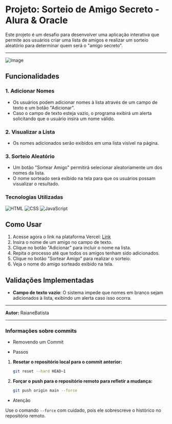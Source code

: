 # Projeto: Sorteio de Amigo Secreto - Alura & Oracle

Este projeto é um desafio para desenvolver uma aplicação interativa que permite aos usuários criar uma lista de amigos e realizar um sorteio aleatório para determinar quem será o "amigo secreto". 

---
![Image](https://github.com/user-attachments/assets/4ce58d15-f553-4619-ad65-afe2c54d98a7)


## Funcionalidades

### 1. Adicionar Nomes
- Os usuários podem adicionar nomes à lista através de um campo de texto e um botão "Adicionar".
- Caso o campo de texto esteja vazio, o programa exibirá um alerta solicitando que o usuário insira um nome válido.

### 2. Visualizar a Lista
- Os nomes adicionados serão exibidos em uma lista visível na página.

### 3. Sorteio Aleatório
- Um botão "Sortear Amigo" permitirá selecionar aleatoriamente um dos nomes da lista.
- O nome sorteado será exibido na tela para que os usuários possam visualizar o resultado.

### Tecnologias Utilizadas

![HTML](https://img.shields.io/badge/HTML-5-orange)
![CSS](https://img.shields.io/badge/CSS-3-blue)
![JavaScript](https://img.shields.io/badge/JavaScript-ES6-yellow)

## Como Usar
1. Acesse agora o link na plataforma Vercel: [Link](https://challenge-amigo-secreto-gold.vercel.app/) 
2. Insira o nome de um amigo no campo de texto.
3. Clique no botão "Adicionar" para incluir o nome na lista.
4. Repita o processo até que todos os amigos tenham sido adicionados.
5. Clique no botão "Sortear Amigo" para realizar o sorteio.
6. Veja o nome do amigo sorteado exibido na tela.

## Validações Implementadas
- **Campo de texto vazio**: O sistema impede que nomes em branco sejam adicionados à lista, exibindo um alerta caso isso ocorra.


<!-- ## Melhorias Futuras
- Adicionar a funcionalidade de remover nomes da lista.
- Permitir salvar e carregar listas previamente criadas.
- Implementar um design responsivo para melhor experiência em dispositivos móveis.
- Adicionar animações durante o sorteio para uma experiência mais divertida. -->

---
**Autor:** RaianeBatista

---
### Informações sobre commits
- Removendo um Commit

- Passos

1. **Resetar o repositório local para o commit anterior:**
   ```bash
   git reset --hard HEAD~1
   ```

2. **Forçar o push para o repositório remoto para refletir a mudança:**
   ```bash
   git push origin main --force
   ```

- Atenção

Use o comando `--force` com cuidado, pois ele sobrescreve o histórico no repositório remoto.
